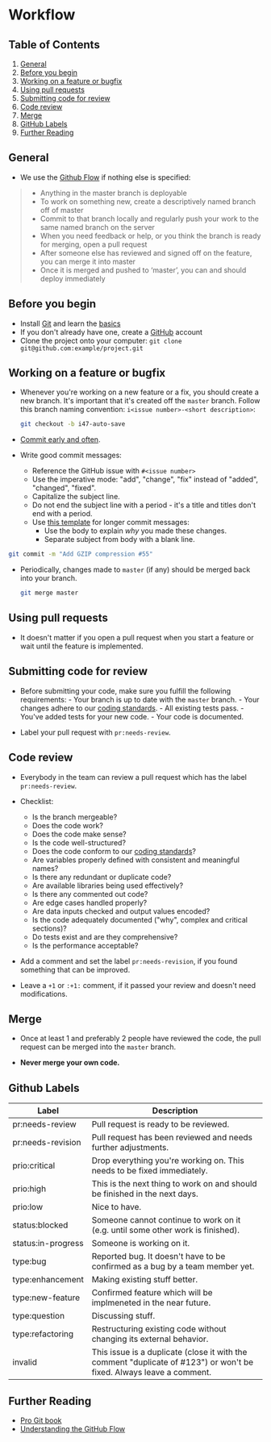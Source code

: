 # Workflow

## Table of Contents

1. [General](#general)
1. [Before you begin](#before-you-begin)
1. [Working on a feature or bugfix](#working-on-a-feature-or-bugfix)
1. [Using pull requests](#using-pull-requests)
1. [Submitting code for review](#submitting-code-for-review)
1. [Code review](#code-review)
1. [Merge](#merge)
1. [GitHub Labels](#github-labels)
1. [Further Reading](#further-reading)

## General

  - We use the [Github Flow](http://scottchacon.com/2011/08/31/github-flow.html) if nothing else is specified:

  > - Anything in the master branch is deployable
  > - To work on something new, create a descriptively named branch off of master
  > - Commit to that branch locally and regularly push your work to the same named branch on the server
  > - When you need feedback or help, or you think the branch is ready for merging, open a pull request
  > - After someone else has reviewed and signed off on the feature, you can merge it into master
  > - Once it is merged and pushed to ‘master’, you can and should deploy immediately

## Before you begin

  - Install [Git](https://git-scm.com/) and learn the [basics](https://try.github.io/)
  - If you don't already have one, create a [GitHub](http://www.github.com) account
  - Clone the project onto your computer: `git clone git@github.com:example/project.git`

## Working on a feature or bugfix

  - Whenever you're working on a new feature or a fix, you should create a new branch. It's important that it's created off the `master` branch. Follow this branch naming convention: `i<issue number>-<short description>`:
  
    ```sh
    git checkout -b i47-auto-save
    ```
  
  - [Commit early and often](http://www.databasically.com/2011/03/14/git-commit-early-commit-often/).

  - Write good commit messages:
    - Reference the GitHub issue with `#<issue number>`
    - Use the imperative mode: "add", "change", "fix" instead of "added", "changed", "fixed".
    - Capitalize the subject line.
    - Do not end the subject line with a period - it's a title and titles don't end with a period.
    - Use [this template](http://tbaggery.com/2008/04/19/a-note-about-git-commit-messages.html) for longer commit messages:
      - Use the body to explain *why* you made these changes.
      - Separate subject from body with a blank line.

  ```sh
  git commit -m "Add GZIP compression #55"
  ```

  - Periodically, changes made to `master` (if any) should be merged back into your branch.
  
    ```sh
    git merge master
    ```

## Using pull requests

  - It doesn't matter if you open a pull request when you start a feature or wait until the feature is implemented.

## Submitting code for review

  -  Before submitting your code, make sure you fulfill the following requirements:
    - Your branch is up to date with the `master` branch.
    - Your changes adhere to our [coding standards](https://github.com/infektweb/conventions).
    - All existing tests pass.
    - You've added tests for your new code.
    - Your code is documented.

  - Label your pull request with `pr:needs-review`.

## Code review

  - Everybody in the team can review a pull request which has the label `pr:needs-review`.
  
  - Checklist:
    - Is the branch mergeable?
    - Does the code work?
    - Does the code make sense?
    - Is the code well-structured?
    - Does the code conform to our [coding standards](https://github.com/infektweb/conventions)?
    - Are variables properly defined with consistent and meaningful names?
    - Is there any redundant or duplicate code?
    - Are available libraries being used effectively?
    - Is there any commented out code?
    - Are edge cases handled properly?
    - Are data inputs checked and output values encoded?
    - Is the code adequately documented ("why", complex and critical sections)?
    - Do tests exist and are they comprehensive?
    - Is the performance acceptable?

  - Add a comment and set the label `pr:needs-revision`, if you found something that can be improved.

  - Leave a `+1` or `:+1:` comment, if it passed your review and doesn't need modifications.
  

## Merge

  - Once at least 1 and preferably 2 people have reviewed the code, the pull request can be merged into the `master` branch.

  - **Never merge your own code.**
  

## Github Labels

| Label              | Description                                                                     |
|--------------------|---------------------------------------------------------------------------------|
| pr:needs-review    | Pull request is ready to be reviewed.                                           |
| pr:needs-revision  | Pull request has been reviewed and needs further adjustments.                   |
| prio:critical      | Drop everything you're working on. This needs to be fixed immediately.          |
| prio:high          | This is the next thing to work on and should be finished in the next days.      |
| prio:low           | Nice to have.                                                                   |
| status:blocked     | Someone cannot continue to work on it (e.g. until some other work is finished). |
| status:in-progress | Someone is working on it.                                                       |
| type:bug           | Reported bug. It doesn't have to be confirmed as a bug by a team member yet.    |
| type:enhancement   | Making existing stuff better.                                                   |
| type:new-feature   | Confirmed feature which will be implmeneted in the near future.                 |
| type:question      | Discussing stuff.                                                               |
| type:refactoring   | Restructuring existing code without changing its external behavior.             |
| invalid            | This issue is a duplicate (close it with the comment "duplicate of #123") or won't be fixed. Always leave a comment. |


## Further Reading

  - [Pro Git book](http://git-scm.com/book)
  - [Understanding the GitHub Flow](https://guides.github.com/introduction/flow/)
